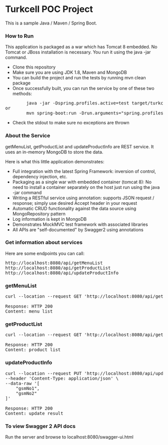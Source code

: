 # Turkcell POC Project
This is a sample Java / Maven / Spring Boot.

### How to Run
This application is packaged as a war which has Tomcat 8 embedded. No Tomcat or JBoss installation is necessary. You run it using the java -jar command.

- Clone this repository
- Make sure you are using JDK 1.8, Maven and MongoDB 
- You can build the project and run the tests by running mvn clean package
- Once successfully built, you can run the service by one of these two methods:
<pre>
        java -jar -Dspring.profiles.active=test target/turkcellpoc-0.0.1-SNAPSHOT.jar
or
        mvn spring-boot:run -Drun.arguments="spring.profiles.active=test"
</pre>

- Check the stdout to make sure no exceptions are thrown

### About the Service
getMenuList, getProductList and updateProductInfo are REST service. It uses an in-memory MongoDB to store the data.

Here is what this little application demonstrates:

- Full integration with the latest Spring Framework: inversion of control, dependency injection, etc.
- Packaging as a single war with embedded container (tomcat 8): No need to install a container separately on the host just run using the java -jar command
- Writing a RESTful service using annotation: supports JSON request / response; simply use desired Accept header in your request
- Automatic CRUD functionality against the data source using MongoRepository pattern
- Log information is kept in MongoDB
- Demonstrates MockMVC test framework with associated libraries
- All APIs are "self-documented" by Swagger2 using annotations

### Get information about services
Here are some endpoints you can call:
<pre>
http://localhost:8080/api/getMenuList
http://localhost:8080/api/getProductList
http://localhost:8080/api/updateProductInfo
</pre>

### getMenuList
<pre>
curl --location --request GET 'http://localhost:8080/api/getMenuList'

Response: HTTP 200
Content: menu list 
</pre>

### getProductList
<pre>
curl --location --request GET 'http://localhost:8080/api/getProductList'

Response: HTTP 200
Content: product list 
</pre>

### updateProductInfo
<pre>
curl --location --request PUT 'http://localhost:8080/api/updateProductInfo' \
--header 'Content-Type: application/json' \
--data-raw '[
    "gsmNo1",
    "gsmNo2"
]'

Response: HTTP 200
Content: update result
</pre>

### To view Swagger 2 API docs
Run the server and browse to localhost:8080/swagger-ui.html
